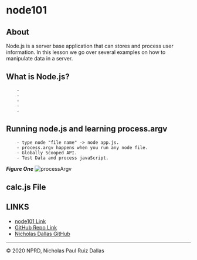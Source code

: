 # node101

## About
Node.js is a server base application that can stores and process user information. In this lesson we go over several examples on how to manipulate  data in a server.

## What is Node.js?

```
    -
    -
    -
    -
    -

```

## Running node.js and learning process.argv 

```
    - type node "file name" -> node app.js.
    - process.argv happens when you run any node file. 
    - Globally Scooped API. 
    - Test Data and process javaScript. 

```

***Figure One***
![processArgv](./media/processArgv.gif)


## calc.js File



## LINKS

- [node101 Link]()
- [GitHub Repo Link](https://github.com/nicholasd-uci/node101)
- [Nicholas Dallas GitHub](https://github.com/nicholasd-uci)

- - -
© 2020 NPRD, Nicholas Paul Ruiz Dallas